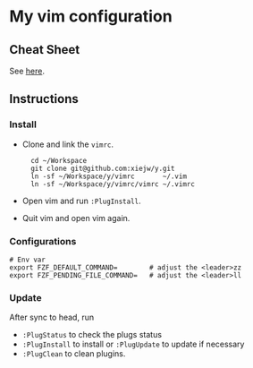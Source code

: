 # My vim configuration

## Cheat Sheet

See [here](cheatsheet.md).

## Instructions

### Install

- Clone and link the `vimrc`.

        cd ~/Workspace
        git clone git@github.com:xiejw/y.git
        ln -sf ~/Workspace/y/vimrc       ~/.vim
        ln -sf ~/Workspace/y/vimrc/vimrc ~/.vimrc

- Open vim and run `:PlugInstall`.
- Quit vim and open vim again.

### Configurations

```
# Env var
export FZF_DEFAULT_COMMAND=        # adjust the <leader>zz
export FZF_PENDING_FILE_COMMAND=   # adjust the <leader>ll
```

### Update

After sync to head, run
- `:PlugStatus` to check the plugs status
- `:PlugInstall` to install or `:PlugUpdate` to update if necessary
- `:PlugClean` to clean plugins.

